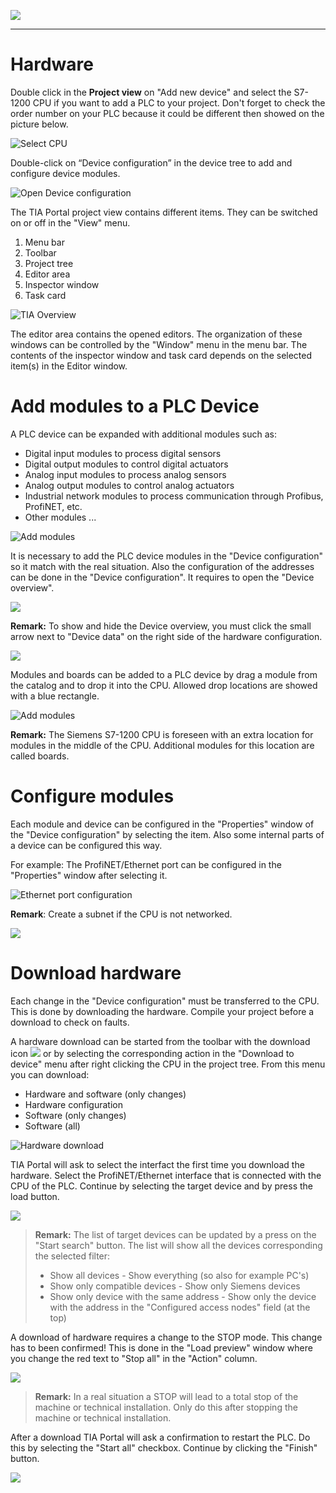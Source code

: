 ![](../Ad03/Images/Logo_Siemens_TIA_Portal.jpg)
_____________________________________
# Hardware
Double click in the **Project view** on "Add new device" and select the S7-1200 CPU if you want to add a PLC to your project. Don't forget to check the order number on your PLC because it could be different then showed on the picture below.

![Select CPU](../Ad03/Images/TIA_select_CPU.jpg)

Double-click on “Device configuration” in the device tree to add and configure device modules.

![Open Device configuration](../Ad03/Images/TIA_Open_Device_configuration.jpg)

The TIA Portal project view contains different items. They can be switched on or off in the "View" menu.
1. Menu bar
2. Toolbar
3. Project tree
4. Editor area
5. Inspector window
6. Task card

![TIA Overview](../Ad03/Images/TIA_overview.jpg)

The editor area contains the opened editors. The organization of these windows can be controlled by the "Window" menu in the menu bar.
The contents of the inspector window and task card depends on the selected item(s) in the Editor window.

# Add modules to a PLC Device
A PLC device can be expanded with additional modules such as:
* Digital input modules to process digital sensors
* Digital output modules to control digital actuators
* Analog input modules to process analog sensors
* Analog output modules to control analog actuators
* Industrial network modules to process communication through Profibus, ProfiNET, etc.
* Other modules ...

![Add modules](../Ad03/Images/Add_modules.jpg)

It is necessary to add the PLC device modules in the "Device configuration" so it match with the real situation. Also the configuration of the addresses can be done in the "Device configuration". It requires to open the "Device overview".

![](../Ad03/Images/Device_configuration.jpg)

**Remark:** To show and hide the Device overview, you must click the small arrow next to "Device data" on the right side of the hardware configuration.

![](../Ad03/Images/Show_device_data.jpg)

Modules and boards can be added to a PLC device by drag a module from the catalog and to drop it into the CPU. Allowed drop locations are showed with a blue rectangle.

![Add modules](../Ad03/Images/TIA_Add_modules.jpg)

**Remark:** The Siemens S7-1200 CPU is foreseen with an extra location for modules in the middle of the CPU. Additional modules for this location are called boards.

# Configure modules
Each module and device can be configured in the "Properties" window of the "Device configuration" by selecting the item. Also some internal parts of a device can be configured this way.

For example: The ProfiNET/Ethernet port can be configured in the "Properties" window after selecting it.

![Ethernet port configuration](../Ad03/Images/Config_ethernet_port.jpg)

**Remark**: Create a subnet if the CPU is not networked.

![](../Ad03/Images/Not_networked.jpg)

# Download hardware
Each change in the "Device configuration" must be transferred to the CPU. This is done by downloading the hardware. Compile your project before a download to check on faults.

A hardware download can be started from the toolbar with the download icon ![](../Ad03/Images/Download_icon.jpg) or by selecting the corresponding action in the "Download to device" menu after right clicking the CPU in the project tree. From this menu you can download:
* Hardware and software (only changes)
* Hardware configuration
* Software (only changes)
* Software (all)

![Hardware download](../Ad03/Images/TIA_HW_download.jpg)

TIA Portal will ask to select the interfact the first time you download the hardware. Select the ProfiNET/Ethernet interface that is connected with the CPU of the PLC. Continue by selecting the target device and by press the load button.

![](../Ad03/Images/Select_interface.jpg)

>**Remark:** The list of target devices can be updated by a press on the "Start search" button. The list will show all the devices corresponding the selected filter:
>* Show all devices - Show everything (so also for example PC's)
>* Show only compatible devices - Show only Siemens devices
>* Show only device with the same address - Show only the device with the address in the "Configured access nodes" field (at the top)

A download of hardware requires a change to the STOP mode. This change has to been confirmed! This is done in the "Load preview" window where you change the red text to "Stop all" in the "Action" column.

![](../Ad03/Images/Load_preview.jpg)

>**Remark:** In a real situation a STOP will lead to a total stop of the machine or technical installation. Only do this after stopping the machine or technical installation.

After a download TIA Portal will ask a confirmation to restart the PLC. Do this by selecting the "Start all" checkbox. Continue by clicking the "Finish" button.

![](../Ad03/Images/Load_results.jpg)
